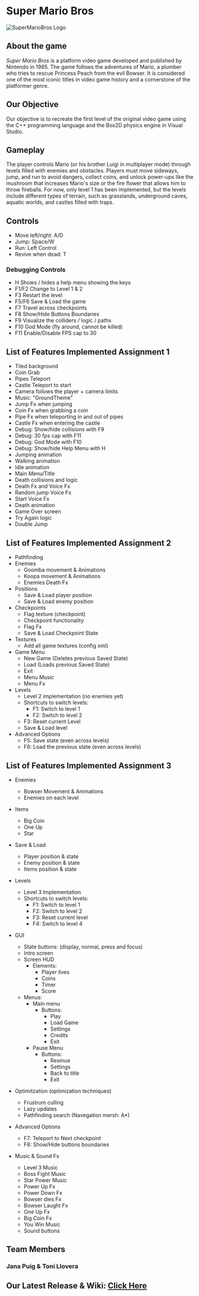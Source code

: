 # Super Mario Bros 
![SuperMarioBros Logo](https://upload.wikimedia.org/wikipedia/commons/2/2b/Super_Mario_Bros._Logo.svg)

## About the game
_Super Mario Bros_ is a platform video game developed and published by Nintendo in 1985. The game follows the adventures of Mario, a plumber who tries to rescue Princess Peach from the evil Bowser. It is considered one of the most iconic titles in video game history and a cornerstone of the platformer genre.

## Our Objective
Our objective is to recreate the first level of the original video game using the C++ programming language and the Box2D physics engine in Visual Studio.

## Gameplay
The player controls Mario (or his brother Luigi in multiplayer mode) through levels filled with enemies and obstacles. Players must move sideways, jump, and run to avoid dangers, collect coins, and unlock power-ups like the mushroom that increases Mario's size or the fire flower that allows him to throw fireballs. 
For now, only level 1 has been implemented, but the levels include different types of terrain, such as grasslands, underground caves, aquatic worlds, and castles filled with traps.

## Controls
* Move left/right: A/D
* Jump: Space/W
* Run: Left Control
* Revive when dead: T

### Debugging Controls
* H Shows / hides a help menu showing the keys
* F1/F2 Change to Level 1 & 2
* F3 Restart the level
* F5/F6 Save & Load the game
* F7 Travel across checkpoints
* F8 Show/Hide Buttons Boundaries
* F9 Visualize the colliders / logic / paths
* F10 God Mode (fly around, cannot be killed)
* F11 Enable/Disable FPS cap to 30

## List of Features Implemented Assignment 1 
* Tiled background
* Coin Grab
* Pipes Teleport
* Castle Teleport to start
* Camera follows the player + camera limits
* Music: "GroundTheme"
* Jump Fx when jumping
* Coin Fx when grabbing a coin
* Pipe Fx when teleporting in and out of pipes
* Castle Fx when entering the castle
* Debug: Show/hide collisions with F9
* Debug: 30 fps cap with F11
* Debug: God Mode with F10
* Debug: Show/hide Help Menu with H
* Jumping animation
* Walking animation
* Idle animation
* Main Menu/Title
* Death collisions and logic
* Death Fx and Voice Fx
* Random jump Voice Fx
* Start Voice Fx
* Death animation
* Game Over screen
* Try Again logic
* Double Jump

## List of Features Implemented Assignment 2 
* Pathfinding
* Enemies
  * Goomba movement & Animations
  * Koopa movement & Animations
  * Enemies Death Fx
* Positions
  * Save & Load player position
  * Save & Load enemy position
* Checkpoints
  * Flag texture (checkpoint)
  * Checkpoint functionality
  * Flag Fx
  * Save & Load Checkpoint State
* Textures
  * Add all game textures (config xml)
* Game Menu
  * New Game (Deletes previous Saved State)
  * Load (Loads previous Saved State)
  * Exit
  * Menu Music
  * Menu Fx
* Levels
  * Level 2 implementation (no enemies yet)
  * Shortcuts to switch levels:
    * F1: Switch to level 1
    * F2: Switch to level 2
  * F3: Reset current Level
  * Save & Load level
* Advanced Options
  * F5: Save state (even across levels)
  * F6: Load the previous state (even across levels)

## List of Features Implemented Assignment 3 
* Enemies
  * Bowser Movement & Animations
  * Enemies on each level
* Items
  * Big Coin
  * One Up 
  * Star
* Save & Load
  * Player position & state
  * Enemy position & state
  * Items position & state
* Levels
  * Level 3 Implementation
  * Shortcuts to switch levels:
    * F1: Switch to level 1
    * F2: Switch to level 2
    * F3: Reset current level
    * F4: Switch to level 4
* GUI 
  * State buttons: (display, normal, press and focus)
  * Intro screen
  * Screen HUD
    * Elements:
      * Player lives
      * Coins
      * Timer
      * Score   
  * Menus:
    * Main menu
      * Buttons:
         * Play
         * Load Game
         * Settings
         * Credits
         * Exit
    * Pause Menu
      * Buttons:
         * Resmue
         * Settings
         * Back to title
         * Exit

* Optimitzation (optimization techniques)
  * Frustrum culling
  * Lazy updates
  * Pathfinding search (Navegation mersh: A*)
* Advanced Options
  * F7: Teleport to Next checkpoint
  * F8: Show/Hide buttons boundaries
* Music & Sound Fx
  * Level 3 Music
  * Boss Fight Music
  * Star Power Music
  * Power Up Fx
  * Power Down Fx
  * Bowser dies Fx
  * Bowser Laught Fx
  * One Up Fx
  * Big Coin Fx
  * You Win Music
  * Sound buttons

## Team Members
### Jana Puig & Toni Llovera
## Our Latest Release & Wiki: [Click Here](https://github.com/JanaPuig/Super-Mario-Bros/wiki/Release)
